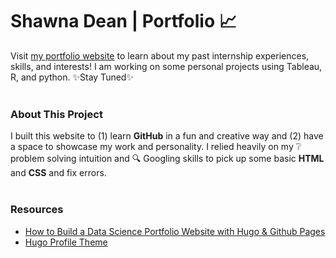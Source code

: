 # Shawna Dean | Portfolio :chart_with_upwards_trend:
Visit [my portfolio website](https://shawnadean.github.io/shawna-dean-portfolio/) to learn about my past internship experiences, skills, and interests!  I am working on some personal projects using Tableau, R, and python. :sparkles:Stay Tuned:sparkles:
<br>
<br>
### About This Project
I built this website to (1) learn **GitHub** in a fun and creative way and (2) have a space to showcase my work and personality.  I relied heavily on my :grey_question: problem solving intuition and :mag: Googling skills to pick up some basic **HTML** and **CSS** and fix errors.
<br>
<br>
### Resources
- [How to Build a Data Science Portfolio Website with Hugo & Github Pages](https://www.youtube.com/watch?v=mEZ1Hj5yQ-8)
- [Hugo Profile Theme](https://github.com/gurusabarish/hugo-profile)

